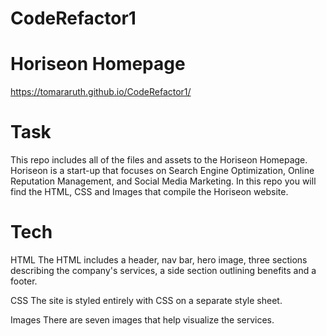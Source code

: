 # CodeRefactor1

# Horiseon Homepage

https://tomararuth.github.io/CodeRefactor1/

# Task

This repo includes all of the files and assets to the Horiseon Homepage. Horiseon is a start-up that focuses on Search Engine Optimization, Online Reputation Management, and Social Media Marketing. In this repo you will find the HTML, CSS and Images that compile the Horiseon website.

# Tech

HTML
The HTML includes a header, nav bar, hero image, three sections describing the company's services, a side section outlining benefits and a footer.

CSS
The site is styled entirely with CSS on a separate style sheet.

Images There are seven images that help visualize the services.
